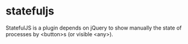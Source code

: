 # statefuljs
StatefulJS is a plugin depends on jQuery to show manually the state of processes by &lt;button>s (or visible &lt;any>).
